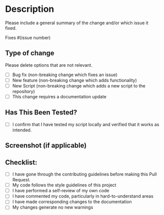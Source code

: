 # Description

Please include a general summary of the change and/or which issue it fixed. 

Fixes #(issue number)

## Type of change

Please delete options that are not relevant.

- [ ] Bug fix (non-breaking change which fixes an issue)
- [ ] New feature (non-breaking change which adds functionality)
- [ ] New Script (non-breaking change which adds a new script to the repository)
- [ ] This change requires a documentation update

## Has This Been Tested?

- [ ] I confirm that I have tested my script locally and verified that it works as intended.

## Screenshot (if applicable)
<!-- Screenshot goes here -->

## Checklist:

- [ ] I have gone through the contributing guidelines before making this Pull Request.
- [ ] My code follows the style guidelines of this project
- [ ] I have performed a self-review of my own code
- [ ] I have commented my code, particularly in hard-to-understand areas
- [ ] I have made corresponding changes to the documentation
- [ ] My changes generate no new warnings
